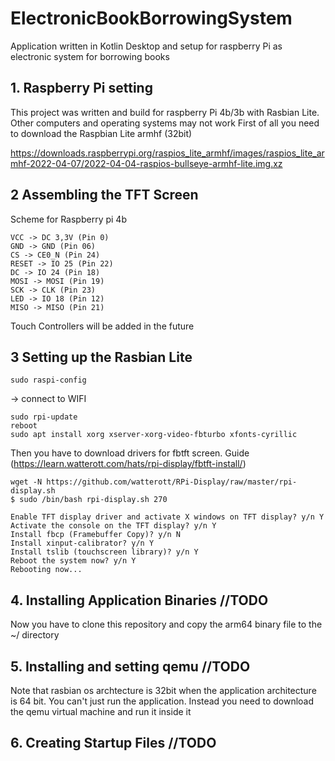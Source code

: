 # ElectronicBookBorrowingSystem
Application written in Kotlin Desktop and setup for raspberry Pi as electronic system for borrowing books


## 1. Raspberry Pi setting
This project was written and build for raspberry Pi 4b/3b with Rasbian Lite. Other computers and operating systems may not work
First of all you need to download the Raspbian Lite armhf (32bit)

https://downloads.raspberrypi.org/raspios_lite_armhf/images/raspios_lite_armhf-2022-04-07/2022-04-04-raspios-bullseye-armhf-lite.img.xz


## 2 Assembling the TFT Screen 

Scheme for Raspberry pi 4b
```
VCC -> DC 3,3V (Pin 0)
GND -> GND (Pin 06)
CS -> CE0_N (Pin 24)
RESET -> IO 25 (Pin 22)
DC -> IO 24 (Pin 18)
MOSI -> MOSI (Pin 19)
SCK -> CLK (Pin 23)
LED -> IO 18 (Pin 12)
MISO -> MISO (Pin 21)

```
Touch Controllers will be added in the future


## 3 Setting up the Rasbian Lite
```
sudo raspi-config
```
-> connect to WIFI

```
sudo rpi-update
reboot
sudo apt install xorg xserver-xorg-video-fbturbo xfonts-cyrillic
```

Then you have to download drivers for fbtft screen.
Guide (https://learn.watterott.com/hats/rpi-display/fbtft-install/)

```
wget -N https://github.com/watterott/RPi-Display/raw/master/rpi-display.sh
$ sudo /bin/bash rpi-display.sh 270

Enable TFT display driver and activate X windows on TFT display? y/n Y
Activate the console on the TFT display? y/n Y
Install fbcp (Framebuffer Copy)? y/n N
Install xinput-calibrator? y/n Y
Install tslib (touchscreen library)? y/n Y
Reboot the system now? y/n Y
Rebooting now...
```

## 4. Installing Application Binaries //TODO
Now you have to clone this repository and copy the arm64 binary file to the  ~/ directory

## 5. Installing and setting qemu //TODO
Note that rasbian os archtecture is 32bit when the application architecture is 64 bit. You can't just run the application. Instead you need to download the qemu virtual machine and run it inside it

## 6. Creating Startup Files //TODO



